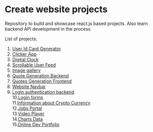 # Create website projects
Repository to build and showcase react.js based projects.
Also learn backend API development in the process

List of projects:
1. [User Id Card Generator](https://github.com/codeclassifiers/react30_1_id_card_generator)
2. [Clicker App](https://github.com/codeclassifiers/react30_2_clickerapp)
3. [Digital Clock](https://github.com/codeclassifiers/react30_3_digital_clock)
4. [Scrollable User Feed](https://github.com/codeclassifiers/react30_4_user_feed_app)
5. [Image gallery](https://github.com/codeclassifiers/react30_5_image_gallery_app)
6. [Quote Generation Backend](https://github.com/codeclassifiers/react30_6_quotes_generation_backend)
7. [Quotes Generation Frontend](https://github.com/codeclassifiers/react30_7_quotes_generation_frontend)
8. [Website Navbar](https://github.com/codeclassifiers/react30_8_header)
9. [Login authentication backend](https://github.com/codeclassifiers/react30_9_login_auth_backend)  
10.[Login forms](https://github.com/codeclassifiers/react30_10_login_auth_frontend)   
11.[Information about Crypto Currency](https://github.com/codeclassifiers/react30_11_crypto_currency_info)   
12.[Jobs Portal](https://github.com/codeclassifiers/react30_12_jobs_portal)   
13.[Video Player](https://github.com/codeclassifiers/react30_13_video_player)   
14.[Charts Data](https://github.com/codeclassifiers/react30_14_charts_data)   
15.[Online Dev Portfolio](https://github.com/codeclassifiers/react30_15_resume_template)   
